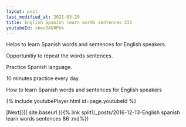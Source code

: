 ```yaml
---
layout: post
last_modified_at: 2021-03-29
title: English Spanish learn words sentences 231 
youtubeId: xbexOAU9Pbk
---
```

 
 
Helps to learn Spanish words and sentences for English speakers.

Opportunitiy to repeat the words sentences. 

Practice Spanish language. 
 
10 minutes practice every day. 
 
How to learn Spanish words and sentences for English speakers 
 
{% include youtubePlayer.html id=page.youtubeId %}
 
 
[Next]({{ site.baseurl }}{% link  split1/_posts/2016-12-13-English spanish learn words sentences 86 .md%})
 
